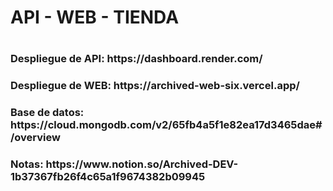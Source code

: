 <h1>API - WEB - TIENDA<h1/>

<h3>Despliegue de API: https://dashboard.render.com/<h3/>
<h3>Despliegue de WEB: https://archived-web-six.vercel.app/<h3/>
<h3>Base de datos: https://cloud.mongodb.com/v2/65fb4a5f1e82ea17d3465dae#/overview<h3/>
<h3>Notas: https://www.notion.so/Archived-DEV-1b37367fb26f4c65a1f9674382b09945<h3/>
